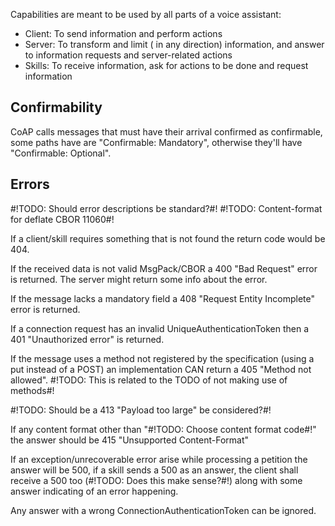 Capabilities are meant to be used by all parts of a voice assistant:

* Client: To send information and perform actions
* Server:  To transform and limit ( in any direction) information, 
            and answer to information requests and server-related actions
* Skills: To receive information, ask for actions to be done and request information


## Confirmability

CoAP calls messages that must have their arrival confirmed as confirmable,
some paths have are "Confirmable: Mandatory", otherwise they'll have 
"Confirmable: Optional".

## Errors

#!TODO: Should error descriptions be standard?#!
#!TODO: Content-format for deflate CBOR 11060#!

If a client/skill requires something that is not found the return code would be 404.

If the received data is not valid MsgPack/CBOR a 400 "Bad Request" error is returned. The server might return some info about the error. 

If the message lacks a mandatory field a 408 "Request Entity Incomplete" error is returned.

If a connection request has an invalid UniqueAuthenticationToken then a 401 "Unauthorized error" is returned.

If the message uses a method not registered by the specification (using a put instead of a POST) an implementation CAN return a 405 "Method not allowed". #!TODO: This is related to the TODO of not making use of methods#!

#!TODO: Should be a 413 "Payload too large" be considered?#!


If any content format other than "#!TODO: Choose content format code#!" the answer should be 415 "Unsupported Content-Format"

If an exception/unrecoverable error arise while processing a petition the answer will be 500, if a skill sends a 500 as an answer, the client shall receive a 500 too (#!TODO: Does this make sense?#!) along with some answer indicating of an error happening.

Any answer with a wrong ConnectionAuthenticationToken can be ignored.
